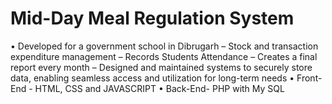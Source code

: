 # Mid-Day Meal Regulation System
•	Developed for a government school in Dibrugarh
–	Stock and transaction expenditure management
–	Records Students Attendance
–	Creates a final report every month
–	Designed and maintained systems to securely store data, enabling seamless access and utilization for long-term needs
•	Front-End - HTML, CSS and JAVASCRIPT
•	Back-End- PHP with My SQL 
